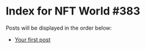 # Index for NFT World #383
Posts will be displayed in the order below:

- [Your first post](./001-first.md)

